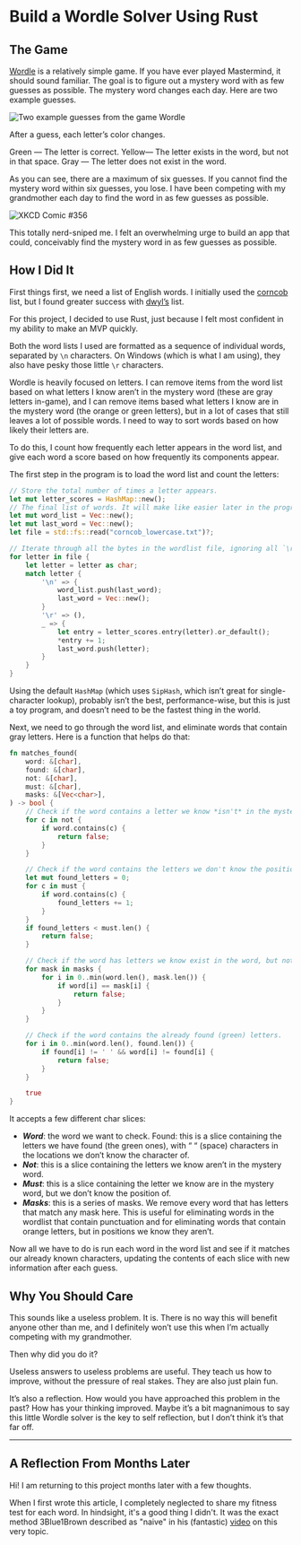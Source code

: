 # Build a Wordle Solver Using Rust

## The Game

[Wordle](https://www.nytimes.com/games/wordle/index.html) is a relatively simple game. If you have ever played Mastermind, it should sound familiar. The goal is to figure out a mystery word with as few guesses as possible. The mystery word changes each day. Here are two example guesses.

![Two example guesses from the game Wordle](/images/wordle_example.png)

After a guess, each letter’s color changes.

Green — The letter is correct.
Yellow— The letter exists in the word, but not in that space.
Gray — The letter does not exist in the word.

As you can see, there are a maximum of six guesses. If you cannot find the mystery word within six guesses, you lose. I have been competing with my grandmother each day to find the word in as few guesses as possible.

![XKCD Comic #356](/images/xkcd_nerd_sniping.png)

This totally nerd-sniped me. I felt an overwhelming urge to build an app that could, conceivably find the mystery word in as few guesses as possible.

## How I Did It

First things first, we need a list of English words. I initially used the [corncob](http://www.mieliestronk.com/wordlist.html) list, but I found greater success with [dwyl’s](https://github.com/dwyl/english-words/) list.

For this project, I decided to use Rust, just because I felt most confident in my ability to make an MVP quickly.

Both the word lists I used are formatted as a sequence of individual words, separated by `\n` characters. On Windows (which is what I am using), they also have pesky those little `\r` characters.

Wordle is heavily focused on letters. I can remove items from the word list based on what letters I know aren’t in the mystery word (these are gray letters in-game), and I can remove items based what letters I know are in the mystery word (the orange or green letters), but in a lot of cases that still leaves a lot of possible words. I need to way to sort words based on how likely their letters are.

To do this, I count how frequently each letter appears in the word list, and give each word a score based on how frequently its components appear.

The first step in the program is to load the word list and count the letters:

```rust
// Store the total number of times a letter appears.
let mut letter_scores = HashMap::new();
// The final list of words. It will make like easier later in the program to store the words as Vec<char>.
let mut word_list = Vec::new();
let mut last_word = Vec::new(); 
let file = std::fs::read("corncob_lowercase.txt")?;

// Iterate through all the bytes in the wordlist file, ignoring all `\r` instances.
for letter in file {
    let letter = letter as char;
    match letter {
        '\n' => {
            word_list.push(last_word);
            last_word = Vec::new();
        }
        '\r' => (),
        _ => {
            let entry = letter_scores.entry(letter).or_default();
            *entry += 1;
            last_word.push(letter);
        }
    }
}
```

Using the default `HashMap` (which uses `SipHash`, which isn’t great for single-character lookup), probably isn’t the best, performance-wise, but this is just a toy program, and doesn’t need to be the fastest thing in the world.

Next, we need to go through the word list, and eliminate words that contain gray letters. Here is a function that helps do that:

```rust
fn matches_found(
    word: &[char],
    found: &[char],
    not: &[char],
    must: &[char],
    masks: &[Vec<char>],
) -> bool {
    // Check if the word contains a letter we know *isn't* in the mystery. <-- The gray letters.
    for c in not {
        if word.contains(c) {
            return false;
        }
    }

    // Check if the word contains the letters we don't know the positions of, but know they are in the mystery word.. <-- The orange letters.
    let mut found_letters = 0;
    for c in must {
        if word.contains(c) {
            found_letters += 1;
        }
    }
    if found_letters < must.len() {
        return false;
    }

    // Check if the word has letters we know exist in the word, but not at the right spots. <-- The orange letters.
    for mask in masks {
        for i in 0..min(word.len(), mask.len()) {
            if word[i] == mask[i] {
                return false;
            }
        }
    }

    // Check if the word contains the already found (green) letters.
    for i in 0..min(word.len(), found.len()) {
        if found[i] != ' ' && word[i] != found[i] {
            return false;
        }
    }

    true
}
```

It accepts a few different char slices:

- ***Word***: the word we want to check.
    Found: this is a slice containing the letters we have found (the green ones), with “ “ (space) characters in the locations we don’t know the character of.
- ***Not***: this is a slice containing the letters we know aren’t in the mystery word.
- ***Must***: this is a slice containing the letter we know are in the mystery word, but we don’t know the position of.
- ***Masks***: this is a series of masks. We remove every word that has letters that match any mask here. This is useful for eliminating words in the wordlist that contain punctuation and for eliminating words that contain orange letters, but in positions we know they aren’t.

Now all we have to do is run each word in the word list and see if it matches our already known characters, updating the contents of each slice with new information after each guess.

## Why You Should Care

This sounds like a useless problem. It is. There is no way this will benefit anyone other than me, and I definitely won’t use this when I’m actually competing with my grandmother.

Then why did you do it?

Useless answers to useless problems are useful. They teach us how to improve, without the pressure of real stakes. They are also just plain fun.

It’s also a reflection. How would you have approached this problem in the past? How has your thinking improved. Maybe it’s a bit magnanimous to say this little Wordle solver is the key to self reflection, but I don’t think it’s that far off.

---

## A Reflection From Months Later

Hi! I am returning to this project months later with a few thoughts.

When I first wrote this article, I completely neglected to share my fitness test for each word. In hindsight, it's a good thing I didn't. It was the exact method 3Blue1Brown described as "naive" in his (fantastic) [video](https://youtu.be/v68zYyaEmEA) on this very topic.
